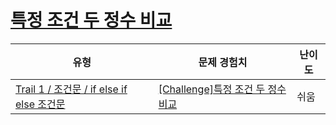 # [특정 조건 두 정수 비교](https://www.codetree.ai/trails/complete/curated-cards/challenge-specific-comparison-of-two-natural-numbers)

|유형|문제 경험치|난이도|
|---|---|---|
|[Trail 1 / 조건문 / if else if else 조건문](https://www.codetree.ai/trail-info/novice-low/)|[[Challenge]특정 조건 두 정수 비교](https://www.codetree.ai/trails/complete/curated-cards/challenge-specific-comparison-of-two-natural-numbers/)|쉬움|


